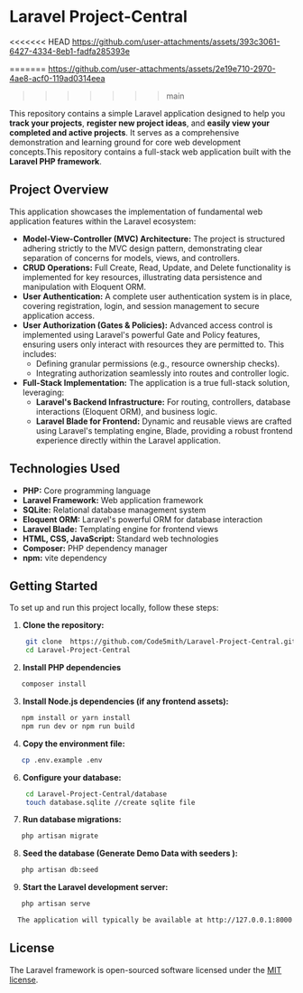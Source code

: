 # **Laravel Project-Central**


<<<<<<< HEAD
https://github.com/user-attachments/assets/393c3061-6427-4334-8eb1-fadfa285393e

=======
https://github.com/user-attachments/assets/2e19e710-2970-4ae8-acf0-119ad0314eea
>>>>>>> main


This repository contains a simple Laravel application designed to help you **track your projects**, **register new project ideas**, and **easily view your completed and active projects**. It serves as a comprehensive demonstration and learning ground for core web development concepts.This repository contains a full-stack web application built with the **Laravel PHP framework**.

## **Project Overview**

This application showcases the implementation of fundamental web application features within the Laravel ecosystem:

* **Model-View-Controller (MVC) Architecture:** The project is structured adhering strictly to the MVC design pattern, demonstrating clear separation of concerns for models, views, and controllers.  
* **CRUD Operations:** Full Create, Read, Update, and Delete functionality is implemented for key resources, illustrating data persistence and manipulation with Eloquent ORM.  
* **User Authentication:** A complete user authentication system is in place, covering registration, login, and session management to secure application access.  
* **User Authorization (Gates & Policies):** Advanced access control is implemented using Laravel's powerful Gate and Policy features, ensuring users only interact with resources they are permitted to. This includes:  
  * Defining granular permissions (e.g., resource ownership checks).  
  * Integrating authorization seamlessly into routes and controller logic.  
* **Full-Stack Implementation:** The application is a true full-stack solution, leveraging:  
  * **Laravel's Backend Infrastructure:** For routing, controllers, database interactions (Eloquent ORM), and business logic.  
  * **Laravel Blade for Frontend:** Dynamic and reusable views are crafted using Laravel's templating engine, Blade, providing a robust frontend experience directly within the Laravel application.  

## **Technologies Used**

* **PHP:** Core programming language  
* **Laravel Framework:** Web application framework  
* **SQLite:** Relational database management system  
* **Eloquent ORM:** Laravel's powerful ORM for database interaction  
* **Laravel Blade:** Templating engine for frontend views  
* **HTML, CSS, JavaScript:** Standard web technologies  
* **Composer:** PHP dependency manager  
* **npm:** vite dependency  

## **Getting Started**

To set up and run this project locally, follow these steps:

1. **Clone the repository:** 

```bash
    git clone  https://github.com/Code5mith/Laravel-Project-Central.git
    cd Laravel-Project-Central
```
2. **Install PHP dependencies**  

```bash
   composer install
```

3. **Install Node.js dependencies (if any frontend assets):**  
```bash
   npm install or yarn install  
   npm run dev or npm run build
```

4. **Copy the environment file:**  
```bash
   cp .env.example .env
```

6. **Configure your database:**  
```bash
    cd Laravel-Project-Central/database
    touch database.sqlite //create sqlite file
   ```
7. **Run database migrations:**  
```bash
   php artisan migrate
```

8. **Seed the database (Generate Demo Data with seeders ):**  
```bash
   php artisan db:seed 
```

9.  **Start the Laravel development server:**  
```bash
   php artisan serve

  The application will typically be available at http://127.0.0.1:8000.

```

## **License**

The Laravel framework is open-sourced software licensed under the [MIT license](https://opensource.org/licenses/MIT).
